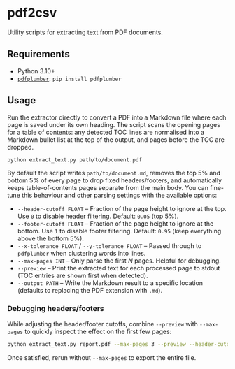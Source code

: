 # pdf2csv

Utility scripts for extracting text from PDF documents.

## Requirements
- Python 3.10+
- [`pdfplumber`](https://github.com/jsvine/pdfplumber): `pip install pdfplumber`

## Usage
Run the extractor directly to convert a PDF into a Markdown file where each
page is saved under its own heading. The script scans the opening pages for a
table of contents: any detected TOC lines are normalised into a Markdown
bullet list at the top of the output, and pages before the TOC are dropped.

```bash
python extract_text.py path/to/document.pdf
```

By default the script writes `path/to/document.md`, removes the top 5% and
bottom 5% of every page to drop fixed headers/footers, and automatically keeps
table-of-contents pages separate from the main body. You can fine-tune this
behaviour and other parsing settings with the available options:

- `--header-cutoff FLOAT` – Fraction of the page height to ignore at the top.
  Use `0` to disable header filtering. Default: `0.05` (top 5%).
- `--footer-cutoff FLOAT` – Fraction of the page height to ignore at the bottom.
  Use `1` to disable footer filtering. Default: `0.95` (keep everything above
  the bottom 5%).
- `--x-tolerance FLOAT` / `--y-tolerance FLOAT` – Passed through to
  `pdfplumber` when clustering words into lines.
- `--max-pages INT` – Only parse the first *N* pages. Helpful for debugging.
- `--preview` – Print the extracted text for each processed page to stdout
  (TOC entries are shown first when detected).
- `--output PATH` – Write the Markdown result to a specific location (defaults
  to replacing the PDF extension with `.md`).

### Debugging headers/footers
While adjusting the header/footer cutoffs, combine `--preview` with
`--max-pages` to quickly inspect the effect on the first few pages:

```bash
python extract_text.py report.pdf --max-pages 3 --preview --header-cutoff 0.04 --footer-cutoff 0.9
```

Once satisfied, rerun without `--max-pages` to export the entire file.